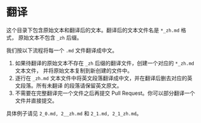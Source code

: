# 翻译

这个目录下包含原始文本和翻译后的文本。翻译后的文本文件名是 `*_zh.md` 格式，
原始文本不包含 `_zh` 后缀。

我们按以下流程将每一个 `.md` 文件翻译成中文。

1. 如果待翻译的原始文本不存在 `_zh` 后缀的翻译文件，创建一个对应的 `*_zh.md` 文本文件，
并将原始文本复制到新创建的文件中。
2. 逐行在 `_zh.md` 文本文件中将英文段落翻译成中文，并在翻译后删去对应的英文段落。所有未翻译
的段落请保留英文原文。
3. 不需要在完整翻译完一个文件之后再提交 Pull Request。你可以部分翻译一个文件并直接提交。


具体例子请见 `2_0.md, 2__zh.md` 和 `2_1.md, 2_1_zh.md`。
